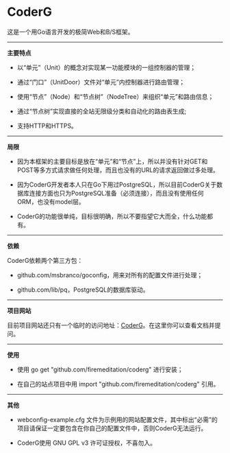 # CoderG #

这是一个用Go语言开发的极简Web和B/S框架。

------

**主要特点**

+ 以“单元”（Unit）的概念对实现某一功能模块的一组控制器的管理；

+ 通过“门口”（UnitDoor）文件对“单元”内控制器进行路由管理；

+ 使用“节点”（Node）和“节点树”（NodeTree）来组织“单元”和路由信息；

+ 通过“节点树”实现直接的全站无限级分类和自动化的路由表生成;

+ 支持HTTP和HTTPS。

------

**局限**

+ 因为本框架的主要目标是放在“单元”和“节点”上，所以并没有针对GET和POST等多方式请求做任何处理，而且也没有的URL的请求返回做过多处理。

+ 因为CoderG开发者本人只在Go下用过PostgreSQL，所以目前CoderG关于数据库连接方面也只为PostgreSQL准备（必须连接），而且没有使用任何ORM，也没有model层。

+ CoderG的功能很单纯，目标很明确，所以不要指望它大而全，什么功能都有。

------

**依赖**

CoderG依赖两个第三方包：

+ github.com/msbranco/goconfig，用来对所有的配置文件进行处理；

+ github.com/lib/pq，PostgreSQL的数据库驱动。

------

**项目网站**

目前项目网站还只有一个临时的访问地址：[CoderG](http://www.ydmsh.com/shift.php?s=12121)。在这里你可以查看文档并提问。

-------

**使用**

+ 使用 go get "github.com/firemeditation/coderg" 进行安装；

+ 在自己的站点项目中用 import "github.com/firemeditation/coderg" 引用。

------

**其他**

+ webconfig-example.cfg 文件为示例用的网站配置文件，其中标出“必需”的项目请保证一定要包含在你自己的配置文件中，否则CoderG无法运行。

+ CoderG使用 GNU GPL v3 许可证授权，不喜勿入。
